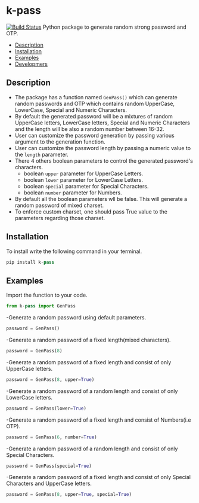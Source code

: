 # k-pass
[![Build Status](https://travis-ci.org/joemccann/dillinger.svg?branch=master)](https://github.com/wskoly/k-pass)
Python package to generate random strong password and OTP.

- [Description](#Description)
- [Installation](#Installation)
- [Examples](#examples)
- [Developmers](#developers)

## Description
- The package has a function named `GenPass()` which can generate random passwords and OTP which contains random UpperCase, LowerCase, Special and Numeric Characters.
- By default the generated password will be a mixtures of random UpperCase letters, LowerCase letters, Special and Numeric Characters and the length will be also a random number between 16-32.
- User can customize the password generation by passing various argument to the generation function.
- User can customize the password length by passing a numeric value to the `length` parameter.
- There 4 others boolean parameters to control the generated password's characters.
  - boolean `upper` parameter for UpperCase Letters.
  - boolean `lower` parameter for LowerCase Letters.
  - boolean `special` parameter for Special Characters.
  - boolean `number` parameter for Numbers.
- By default all the boolean parameters wll be false. This will generate a random password of mixed charset.
- To enforce custom charset, one should pass True value to the parameters regarding those charset.
## Installation
To install write the following command in your terminal.
```py
pip install k-pass
```
## Examples
Import the function to your code.
```py
from k-pass import GenPass
```
-Generate a random password using default parameters.
```py
password = GenPass()
```
-Generate a random password of a fixed length(mixed characters).
```py
password = GenPass(8)
```
-Generate a random password of a fixed length and consist of only UpperCase letters.
```py
password = GenPass(8, upper=True)
```
-Generate a random password of a random length and consist of only LowerCase letters.
```py
password = GenPass(lower=True)
```
-Generate a random password of a fixed length and consist of Numbers(i.e OTP).
```py
password = GenPass(6, number=True)
```
-Generate a random password of a random length and consist of only Special Characters.
```py
password = GenPass(special=True)
```
-Generate a random password of a fixed length and consist of only Special Characters and UpperCase letters.
```py
password = GenPass(8, upper=True, special=True)
```

